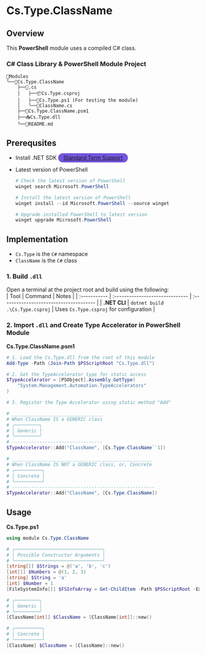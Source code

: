 # Cs.Type.ClassName

## Overview
This **PowerShell** module uses a compiled C# class.

### C# Class Library & PowerShell Module Project

```
📁Modules
╰──📁Cs.Type.ClassName
    ├──📁.cs
    │   ├──📦Cs.Type.csproj
    │   ├──📜Cs.Type.ps1 (For testing the module)
    │   ╰──📜ClassName.cs
    ├──🧰Cs.Type.ClassName.psm1
    ├──📥Cs.Type.dll
    ╰──📖README.md
```

## Prerequsites
- Install .NET SDK <span style="padding: 0.20em 1em 0.25em 1em ; border-radius: calc(4rem / 2); background-color: #7455dd; color: #ded3ffff"><a href="https://dotnet.microsoft.com/en-us/download">Standard Term Support</a></span>
- Latest version of PowerShell  
  
  ```powershell
  # Check the latest version of PowerShell
  winget search Microsoft.PowerShell

  # Install the latest version of PowerShell
  winget install --id Microsoft.PowerShell --source winget

  # Upgrade installed PowerShell to latest version
  winget upgrade Microsoft.PowerShell
  ```

## Implementation
- `Cs.Type` is the `C#` namespace
- `ClassName` is the `C#` class

### 1. Build `.dll`

Open a terminal at the project root and build using the following:  
| Tool         | Command                         | Notes                                   |
| :----------- | :------------------------------ | :-------------------------------------- |
| **.NET CLI** | `dotnet build .\Cs.Type.csproj` | Uses `Cs.Type.csproj` for configuration |

### 2. Import `.dll` and Create Type Accelerator in PowerShell Module

**Cs.Type.ClassName.psm1**

```powershell
# 1. Load the Cs.Type.dll from the root of this module
Add-Type -Path (Join-Path $PSScriptRoot "Cs.Type.dll")

# 2. Get the TypeAccelerator type for static access
$TypeAccelerator = [PSObject].Assembly.GetType(
    "System.Management.Automation.TypeAccelerators"
)

# 3. Register the Type Accelerator using static method "Add"

# _________________________________
# When ClassName IS a GENERIC class
# ╭─────────╮
# │ Generic │
# ╰─────────╯
# ---------------------------------
$TypeAccelerator::Add("ClassName", [Cs.Type.ClassName``1])

# ___________________________________________________
# When ClassName IS NOT a GENERIC class, or, Concrete
# ╭──────────╮
# │ Concrete │
# ╰──────────╯
# ----------------------------------------------------
$TypeAccelerator::Add("ClassName", [Cs.Type.ClassName])
```

## Usage
**Cs.Type.ps1**

```powershell
using module Cs.Type.ClassName

# ╭────────────────────────────────╮
# │ Possible Constructor Arguments │
# ╰────────────────────────────────╯
[string[]] $Strings = @('a', 'b', 'c')
[int[]] $Numbers = @(1, 2, 3)
[string] $String = 'a'
[int] $Number = 1
[FileSystemInfo[]] $FSInfoArray = Get-ChildItem -Path $PSScriptRoot -Exclude 'bin'

# ╭─────────╮
# │ Generic │
# ╰─────────╯
[ClassName[int]] $ClassName = [ClassName[int]]::new()

# ╭──────────╮
# │ Concrete │
# ╰──────────╯
[ClassName] $ClassName = [ClassName]::new()
```
